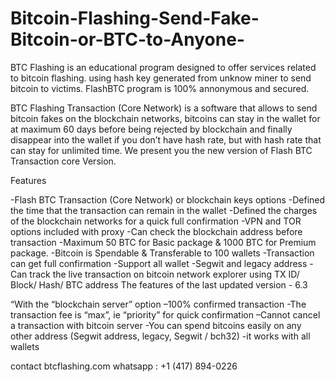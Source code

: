 # Bitcoin-Flashing-Send-Fake-Bitcoin-or-BTC-to-Anyone-

BTC Flashing is an educational program designed to offer services related to bitcoin flashing. using hash key generated from unknow miner to send bitcoin to victims. FlashBTC program is 100% annonymous and secured.

BTC Flashing Transaction (Core Network) is a software that allows to send bitcoin fakes on the blockchain networks, bitcoins can stay in the wallet for at maximum 60 days before being rejected by blockchain and finally disappear into the wallet if you don’t have hash rate, but with hash rate that can stay for unlimited time. We present you the new version of Flash BTC Transaction core Version.

Features

-Flash BTC Transaction (Core Network) or blockchain keys options
-Defined the time that the transaction can remain in the wallet
-Defined the charges of the blockchain networks for a quick full confirmation
-VPN and TOR options included with proxy
-Can check the blockchain address before transaction
-Maximum 50 BTC for Basic package & 1000 BTC for Premium package.
-Bitcoin is Spendable & Transferable to 100 wallets
-Transaction can get full confirmation
-Support all wallet
-Segwit and legacy address
-Can track the live transaction on bitcoin network explorer using TX ID/ Block/ Hash/ BTC address
The features of the last updated version - 6.3

“With the “blockchain server” option
–100% confirmed transaction
-The transaction fee is “max”, ie “priority” for quick confirmation
–Cannot cancel a transaction with bitcoin server
-You can spend bitcoins easily on any other address (Segwit address, legacy, Segwit / bch32)
-it works with all wallets

contact 
btcflashing.com
whatsapp :  +1 (417) 894-0226
